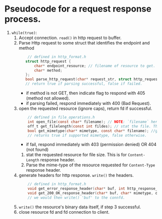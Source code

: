 
# Pseudocode for a request response process.

1. `while(true)`:
    1. Accept connection. `read()` in http request to buffer.
    2. Parse Http request to some struct that identifies the endpoint and method
        ```c
            // defined in http_format.h
           struct http_request {
               char* endpoint_resource; // filename of resource to get. Parsed from http request.
               char* method;
           };
           bool parse_http_request(char* request_str, struct http_request* r);
           // return true if parsing successful, false if failed.
        ```
        - if method is not GET, then indicate flag to respond with 405 (method not allowed).
        - if parsing failed, respond immediately with 400 (Bad Request).
    3. open the requested resource (ignore caps), return fd if successful.
        ```c
            // defined in file_operations.h
            int open_file(const char* filename); // NOTE: `filename` here could be caps, or no caps. You need to normalize matching filenames by lowercasing them. Returns fildes of the file.
            off_t get_filelength(const int fildes); // stat the file. This should just be a one liner of fstat() syscall.
            bool get_mimetype(char* mimetype, const char* filename); //get mimetype, e.g. application/json 
            // returns true if supported mimetype, false otherwise.
        ```
        - if fail, respond immediately with 403 (permission denied) OR 404 (not found)
        1. stat the requested resource for file size. This is for `Content-Length` response header.
        2. Parse the mime-type of the resource requested for `Content-Type` response header.
    4. generate headers for http response. `write()` the headers.
        ```c
            // defined in http_format.h
            void get_error_response_header(char* buf, int http_response_code); // put into buf
            void get_200_OK_response_header(char* buf, char* mimetype, off-t content_length); // put into buf
            // we would then write() 'buf' to the connfd.
        ```
    5. `write()` the resource's binary data itself, if step 3 successful.
    6. close resource fd and fd connection to client.

